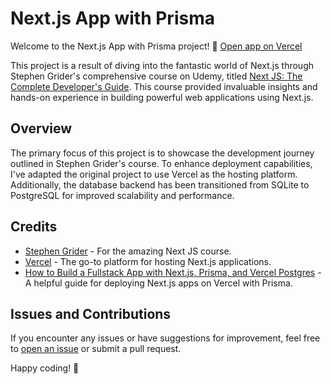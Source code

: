# Next.js App with Prisma

Welcome to the Next.js App with Prisma project! 🚀
[Open app on Vercel](https://nextjs-prisma-postgresql-two.vercel.app/)

This project is a result of diving into the fantastic world of Next.js through Stephen Grider's comprehensive course on Udemy, titled [Next JS: The Complete Developer's Guide](https://www.udemy.com/course/next-js-the-complete-developers-guide/). This course provided invaluable insights and hands-on experience in building powerful web applications using Next.js.

## Overview

The primary focus of this project is to showcase the development journey outlined in Stephen Grider's course. To enhance deployment capabilities, I've adapted the original project to use Vercel as the hosting platform. Additionally, the database backend has been transitioned from SQLite to PostgreSQL for improved scalability and performance.

## Credits

- [Stephen Grider](https://www.udemy.com/course/next-js-the-complete-developers-guide/) - For the amazing Next JS course.
- [Vercel](https://vercel.com/) - The go-to platform for hosting Next.js applications.
- [How to Build a Fullstack App with Next.js, Prisma, and Vercel Postgres](https://vercel.com/guides/nextjs-prisma-postgres) - A helpful guide for deploying Next.js apps on Vercel with Prisma.

## Issues and Contributions

If you encounter any issues or have suggestions for improvement, feel free to [open an issue](https://github.com/gabormeresz/nextjs-prisma-postgresql/issues) or submit a pull request.

Happy coding! 🎉
